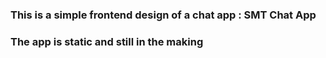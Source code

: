 ### This is a simple frontend design of a chat app : SMT Chat App
### The app is static and still in the making
